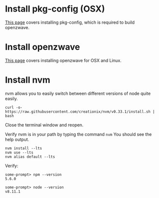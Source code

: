 # Install pkg-config (OSX)

[This page](http://macappstore.org/pkg-config/) covers installing pkg-config, which is required to build openzwave.

# Install openzwave

[This page](https://github.com/moziot/wiki/wiki/Installing-openzwave) covers installing openzwave for OSX and Linux.

# Install nvm

nvm allows you to easily switch between different versions of node quite easily.
```
curl -o- https://raw.githubusercontent.com/creationix/nvm/v0.33.1/install.sh | bash
```
Close the terminal window and reopen.

Verify nvm is in your path by typing the command `nvm` You should see the help output.
```
nvm install --lts
nvm use --lts
nvm alias default --lts
```
Verify:

```
some-prompt> npm --version
5.6.0

some-prompt> node --version
v8.11.1
```